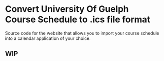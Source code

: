 
# Convert University Of Guelph Course Schedule to .ics file format
Source code for the website that allows you to import your course schedule into a calendar application of your choice.

## WIP
